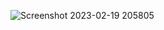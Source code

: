 ![Screenshot 2023-02-19 205805](https://user-images.githubusercontent.com/111349238/219959675-7a7de6ab-3f05-48ac-943f-753ea5d8fc50.png)
